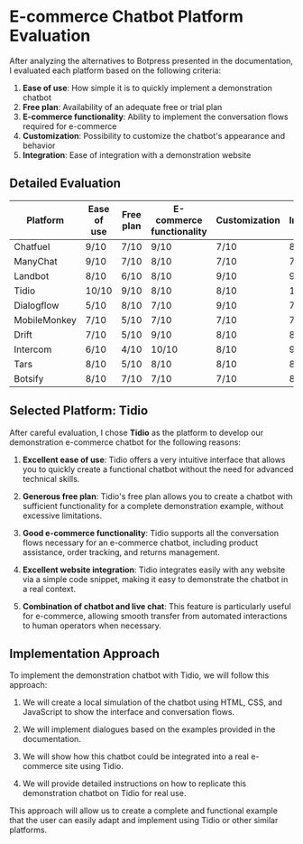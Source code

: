# E-commerce Chatbot Platform Evaluation

After analyzing the alternatives to Botpress presented in the documentation, I evaluated each platform based on the following criteria:

1. **Ease of use**: How simple it is to quickly implement a demonstration chatbot
2. **Free plan**: Availability of an adequate free or trial plan
3. **E-commerce functionality**: Ability to implement the conversation flows required for e-commerce
4. **Customization**: Possibility to customize the chatbot's appearance and behavior
5. **Integration**: Ease of integration with a demonstration website

## Detailed Evaluation

| Platform    | Ease of use | Free plan | E-commerce functionality | Customization | Integration | Total score |
|-------------|-------------|-----------|--------------------------|---------------|-------------|-------------|
| Chatfuel    | 9/10        | 7/10      | 9/10                     | 7/10          | 8/10        | 40/50       |
| ManyChat    | 9/10        | 7/10      | 8/10                     | 7/10          | 7/10        | 38/50       |
| Landbot     | 8/10        | 6/10      | 8/10                     | 9/10          | 9/10        | 40/50       |
| Tidio       | 10/10       | 9/10      | 8/10                     | 8/10          | 10/10       | 45/50       |
| Dialogflow  | 5/10        | 8/10      | 7/10                     | 9/10          | 7/10        | 36/50       |
| MobileMonkey| 7/10        | 5/10      | 7/10                     | 7/10          | 7/10        | 33/50       |
| Drift       | 7/10        | 5/10      | 9/10                     | 8/10          | 8/10        | 37/50       |
| Intercom    | 6/10        | 4/10      | 10/10                    | 8/10          | 9/10        | 37/50       |
| Tars        | 8/10        | 5/10      | 8/10                     | 8/10          | 8/10        | 37/50       |
| Botsify     | 8/10        | 7/10      | 7/10                     | 7/10          | 8/10        | 37/50       |

## Selected Platform: Tidio

After careful evaluation, I chose **Tidio** as the platform to develop our demonstration e-commerce chatbot for the following reasons:

1. **Excellent ease of use**: Tidio offers a very intuitive interface that allows you to quickly create a functional chatbot without the need for advanced technical skills.

2. **Generous free plan**: Tidio's free plan allows you to create a chatbot with sufficient functionality for a complete demonstration example, without excessive limitations.

3. **Good e-commerce functionality**: Tidio supports all the conversation flows necessary for an e-commerce chatbot, including product assistance, order tracking, and returns management.

4. **Excellent website integration**: Tidio integrates easily with any website via a simple code snippet, making it easy to demonstrate the chatbot in a real context.

5. **Combination of chatbot and live chat**: This feature is particularly useful for e-commerce, allowing smooth transfer from automated interactions to human operators when necessary.

## Implementation Approach

To implement the demonstration chatbot with Tidio, we will follow this approach:

1. We will create a local simulation of the chatbot using HTML, CSS, and JavaScript to show the interface and conversation flows.

2. We will implement dialogues based on the examples provided in the documentation.

3. We will show how this chatbot could be integrated into a real e-commerce site using Tidio.

4. We will provide detailed instructions on how to replicate this demonstration chatbot on Tidio for real use.

This approach will allow us to create a complete and functional example that the user can easily adapt and implement using Tidio or other similar platforms.
